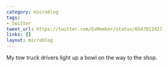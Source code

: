```yaml
---
category: microblog
tags:
- twitter
tweet_url: https://twitter.com/ExMember/status/6547012427
links: []
layout: microblog
---
```

My tow truck drivers light up a bowl on the way to the shop.

